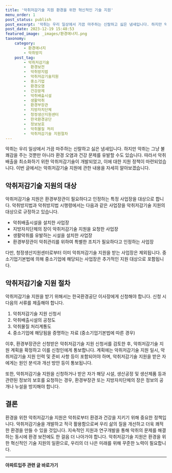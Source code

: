 ```yaml
---
title: '악취저감기술 지원 환경을 위한 혁신적인 기술 지원'
menu_order: 1
post_status: publish
post_excerpt: '악취는 우리 일상에서 가끔 마주하는 신랄하고 싫은 냄새입니다. 하지만 악취는 그냥 불쾌감을 주는 것뿐만 아니라 환경 오염과 건강 문제를 유발할 수도 있습니다. 따라서 악취배출을 최소화하기 위한 악취저감기술이 개발되었고, 이에 대한 지원 정책이 마련되었습니다. 이번 글에서는 악취저감기술 지원에 관한 내용을 자세히 알아보겠습니다.'
post_date: 2023-12-19 15:48:53
featured_image: _images/환경에너지.png
taxonomy:
    category:
        - 환경에너지
        - 악취방지
    post_tag:
        - 악취저감기술
        -  환경보전
        -  악취방지법
        -  악취저감기술지원
        -  중소기업
        -  환경오염
        -  건강문제
        -  악취배출시설
        -  생활악취
        -  환경부장관
        -  지방자치단체
        -  청정생산지원센터
        -  한국환경공단
        -  정보보호
        -  악취물질 처리
        -  악취저감기술 지원절차
---
```



악취는 우리 일상에서 가끔 마주하는 신랄하고 싫은 냄새입니다. 하지만 악취는 그냥 불쾌감을 주는 것뿐만 아니라 환경 오염과 건강 문제를 유발할 수도 있습니다. 따라서 악취배출을 최소화하기 위한 악취저감기술이 개발되었고, 이에 대한 지원 정책이 마련되었습니다. 이번 글에서는 악취저감기술 지원에 관한 내용을 자세히 알아보겠습니다.

## 악취저감기술 지원의 대상

악취저감기술 지원은 환경부장관이 필요하다고 인정하는 특정 사업장을 대상으로 합니다. 악취방지법과 악취방지법 시행령에서는 다음과 같은 사업장을 악취저감기술 지원의 대상으로 규정하고 있습니다.

- 악취배출시설을 설치한 사업장
- 지방자치단체의 장이 악취저감기술 지원을 요청한 사업장
- 생활악취를 유발하는 시설을 설치한 사업장
- 환경부장관이 악취관리를 위하여 특별한 조치가 필요하다고 인정하는 사업장

다만, 청정생산지원센터로부터 이미 악취저감기술 지원을 받는 사업장은 제외됩니다. 중소기업기본법에 의해 중소기업에 해당되는 사업장은 추가적인 지원 대상으로 포함됩니다.

## 악취저감기술 지원 절차

악취저감기술 지원을 받기 위해서는 한국환경공단 이사장에게 신청해야 합니다. 신청 시 다음의 서류를 제출해야 합니다.

1. 악취저감기술 지원 신청서
2. 악취배출시설의 공정도
3. 악취물질 처리계통도
4. 중소기업에 해당됨을 증명하는 자료 (중소기업기본법에 따른 경우)

이후, 환경부장관은 신청받은 악취저감기술 지원 신청서를 검토한 후, 악취저감기술 지원 계획을 확정하고 이를 신청인에게 통보합니다. 계획에는 악취저감기술 지원 일시, 악취저감기술 지원 인력 및 준비 사항 등이 포함되어야 하며, 악취저감기술 지원을 받은 자에게는 원인 분석과 개선 방안 등이 통보됩니다.

또한, 악취저감기술 지원을 신청하거나 받은 자가 해당 시설, 생산공정 및 생산제품 등과 관련된 정보의 보호를 요청하는 경우, 환경부장관 또는 지방자치단체의 장은 정보의 공개나 누설을 방지해야 합니다.

## 결론

환경을 위한 악취저감기술 지원은 악취로부터 환경과 건강을 지키기 위해 중요한 정책입니다. 악취저감기술을 개발하고 적극 활용함으로써 우리 삶의 질을 개선하고 더욱 쾌적한 환경을 만들 수 있을 것입니다. 지속적인 지원과 연구개발을 통해 악취의 문제를 해결하는 동시에 환경 보전에도 한 걸음 더 나아가야 합니다. 악취저감기술 지원은 환경을 위한 혁신적인 기술 지원의 일환으로, 우리의 더 나은 미래를 위해 꾸준한 노력이 필요합니다.
<!-- wp:separator -->
<hr class="wp-block-separator has-alpha-channel-opacity"/>
<!-- /wp:separator -->

<!-- wp:group {"backgroundColor":"base","layout":{"type":"constrained"}} -->
<div class="wp-block-group has-base-background-color has-background"><!-- wp:paragraph {"align":"center","fontSize":"medium"} -->
<p class="has-text-align-center has-large-font-size"><strong>아파트입주 관련 글 바로가기</strong></p>
<!-- /wp:paragraph -->


<!-- wp:latest-posts
{"categories":[{"id":28177,"count":19,"description":"","link":"https://uknowlaw.com/category/%ec%95%84%ed%8c%8c%ed%8a%b8%ec%9e%85%ec%a3%bc/","name":"아파트입주","slug":"아파트입주","taxonomy":"category","parent":0,"meta":[],"_links":{"self":[{"href":"https://uknowlaw.com/wp-json/wp/v2/categories/28177"}],"collection":[{"href":"https://uknowlaw.com/wp-json/wp/v2/categories"}],"about":[{"href":"https://uknowlaw.com/wp-json/wp/v2/taxonomies/category"}],"wp:post_type":[{"href":"https://uknowlaw.com/wp-json/wp/v2/posts?categories=28177"}],"curies":[{"name":"wp","href":"https://api.w.org/{rel}","templated":true}]}}],"postsToShow":100,"excerptLength":28,"postLayout":"grid","columns":2,"featuredImageAlign":"left","featuredImageSizeSlug":"large","fontSize":"small"} /--></div>
<!-- /wp:group -->